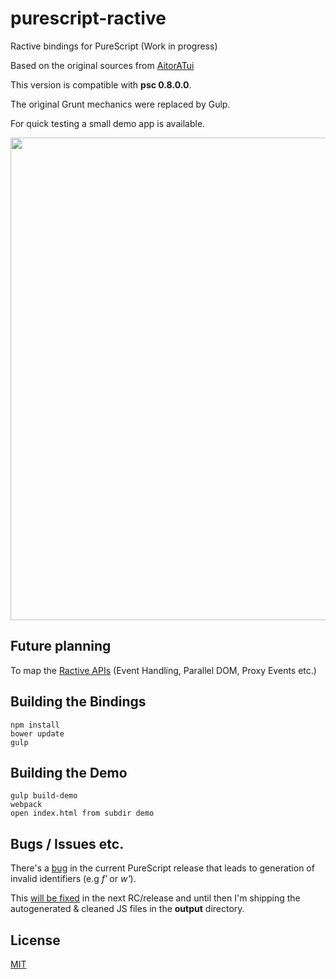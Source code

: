 
# purescript-ractive

Ractive bindings for PureScript (Work in progress)

Based on the original sources from <a href="https://github.com/AitorATuin/purescript-ractive" target="_blank">AitorATui</a>

This version is compatible with **psc 0.8.0.0**.

The original Grunt mechanics were replaced by Gulp.

For quick testing a small demo app is available.

<img src="http://fs5.directupload.net/images/151229/t2oktwfp.png" width="678" height="772">

## Future planning

To map the <a href="http://docs.ractivejs.org/latest/get-started" target="_blank">Ractive APIs</a> (Event Handling, Parallel DOM, Proxy Events etc.)

## Building the Bindings

```
npm install
bower update
gulp
```

## Building the Demo

```
gulp build-demo
webpack
open index.html from subdir demo
```

## Bugs / Issues etc.

There's a <a href="https://github.com/purescript/purescript/issues/1767" target="_blank">bug</a> in the current PureScript release that leads to generation of invalid identifiers (e.g *fʹ* or *w'*).

This <a href="https://github.com/purescript/purescript/pull/1737" target="_blank">will be fixed</a> in the next RC/release and until then I'm shipping the autogenerated & cleaned JS files in the **output** directory.

## License

<a href="https://github.com/brakmic/purescript-ractive/blob/master/LICENSE">MIT</a>